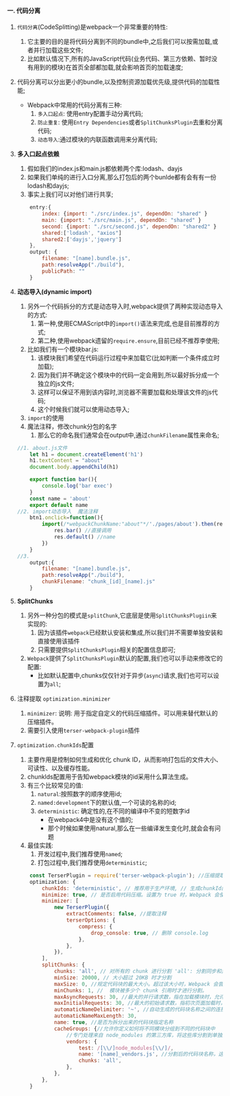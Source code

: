 #### 一. 代码分离
1. `代码分离`(CodeSplitting)是webpack一个非常重要的特性:
    1. 它主要的目的是将代码分离到不同的bundle中,之后我们可以按需加载,或者并行加载这些文件;
    2. 比如默认情况下,所有的JavaScript代码(业务代码、第三方依赖、暂时没有用到的模块)在首页全部都加载,就会影响首页的加载速度;
2. 代码分离可以分出更小的bundle,以及控制资源加载优先级,提供代码的加载性能;
    - Webpack中常用的代码分离有三种:
        1. `多入口起点`: 使用entry配置手动分离代码;
        2. `防止重复`: 使用`Entry Dependencies`或者`SplitChunksPlugin`去重和分离代码;
        3. `动态导入`:通过模块的内联函数调用来分离代码;
3. **多入口起点依赖**
    1. 假如我们的index.js和main.js都依赖两个库:lodash、dayjs
    2. 如果我们单纯的进行入口分离,那么打包后的两个bunlde都有会有有一份lodash和dayjs;
    3. 事实上我们可以对他们进行共享;
    ```js
        entry:{
            index: {import: "./src/index.js", dependOn: "shared" }
            main: {import: "./src/main.js", dependOn: "shared" }
            second: {import: "./src/second.js", dependOn: "shared2" }
            shared:['lodash', "axios"]
            shared2:['dayjs','jquery']
        },
        output: {
            filename: "[name].bundle.js",
            path:resolveApp("./build"),
            publicPath: ""
        }
    ```
4. **动态导入(dynamic import)**
    1. 另外一个代码拆分的方式是动态导入时,webpack提供了两种实现动态导入的方式:
        1. 第一种,使用ECMAScript中的`import()`语法来完成,也是目前推荐的方式;
        2. 第二种,使用webpack遗留的`require.ensure`,目前已经不推荐李使用;
    2. 比如我们有一个模块bar.js:
        1. 该模块我们希望在代码运行过程中来加载它(比如判断一个条件成立时加载);
        2.  因为我们并不确定这个模块中的代码一定会用到,所以最好拆分成一个独立的js文件;
        3. 这样可以保证不用到该内容时,浏览器不需要加载和处理该文件的js代码;
        4. 这个时候我们就可以使用动态导入;
    3. `import`的使用
    4. 魔法注释，修改chunk分包的名字
        1. 那么它的命名我们通常会在output中,通过`chunkFilename`属性来命名;
    ```js
    //1. about.js文件
        let h1 = document.createElement('h1')
        h1.textContent = "about"
        document.body.appendChild(h1)

        export function bar(){
            console.log('bar exec')
        }
        const name = 'about'
        export default name
    //2. import动态导入  魔法注释
        btn1.onclick=function(){
            import(/*webpackChunkName:"about"*/'./pages/about').then(res=>{
                res.bar() //直接调用
                res.default() //name
            })
        }
    //3.
        output:{
            filename: "[name].bundle.js",
            path:resolveApp("./build"),
            chunkFilename: "chunk_[id]_[name].js"
        }
    ```

5. **SplitChunks**
    1. 另外一种分包的模式是`splitChunk`,它底层是使用`SplitChunksPlugiin`来实现的:
        1. 因为该插件`webpack`已经默认安装和集成,所以我们并不需要单独安装和直接使用该插件
        2. 只需要提供`SplitChunksPlugin`相关的配置信息即可;
    2. `Webpack`提供了`SplitChunksPlugin`默认的配置,我们也可以手动来修改它的配置:
        - 比如默认配置中,chunks仅仅针对于异步(`async`)请求,我们也可可以设置为`all`;
        
6. 注释提取 `optimization.minimizer`
    1. `minimizer`: 说明: 用于指定自定义的代码压缩插件。可以用来替代默认的压缩插件。
    2. 需要引入使用`terser-webpack-plugin`插件

7. `optimization.chunkIds`配置
    1. 主要作用是控制如何生成和优化 chunk ID，从而影响打包后的文件大小、可读性、以及缓存性能。
    2. chunklds配置用于告知webpack模块的id采用什么算法生成。
    3. 有三个比较常见的值:
        1. `natural`:按照数字的顺序使用id;
        2. `named:development`下的默认值,一个可读的名称的id;
        3. `deterministic`: 确定性的,在不同的编译中不变的短数字id
            - 在webpack4中是没有这个值的;
            - 那个时候如果使用natural,那么在一些编译发生变化时,就会会有问题
    4. 最佳实践:
        1. 开发过程中,我们推荐使用`named`;
        2. 打包过程中,我们推荐使用`deterministic`;

    ```js
        const TerserPlugin = require('terser-webpack-plugin'); //压缩提取 css简化  js简化
        optimization: {
            chunkIds: 'deterministic', // 推荐用于生产环境, // 生成chunkId的算法
            minimize: true, // 是否启用代码压缩。设置为 true 时，Webpack 会使用压缩插件
            minimizer: [
                new TerserPlugin({
                    extractComments: false, //提取注释
                    terserOptions: {
                        compress: {
                            drop_console: true, // 删除 console.log
                        },
                    },
                }),
            ],
            splitChunks: {
                chunks: 'all', // 对所有的 chunk 进行分割 'all': 分割同步和异步引入的代码块。'async': 仅分割异步加载的代码块（默认值）。'initial': 仅分割同步引入的代码块。
                minSize: 20000, // 大小超过 20KB 时才分割
                maxSize: 0, //规定代码块的最大大小。超过该大小时，Webpack 会尝试进一步分割该代码块。 默认值: 0（即不限制大小）
                minChunks: 1, //  模块被多少个 chunk 引用时才进行分割。
                maxAsyncRequests: 30, //最大的并行请求数，指在加载模块时，允许的最大异步请求数
                maxInitialRequests: 30, //最大的初始请求数，指初次页面加载时，最多能并行加载的文件数量。
                automaticNameDelimiter: '~', //自动生成的代码块名称之间的连接符。
                automaticNameMaxLength: 30,
                name: true, //是否为拆分出来的代码块指定名称
                cacheGroups: {//允许你定义如何将不同模块分组到不同的代码块中
                    //专门处理来自 node_modules 的第三方库，将这些库分割到单独的 vendors 代码块中。
                    vendors: {
                        test: /[\\/]node_modules[\\/]/,
                        name: '[name]_vendors.js', //分割后的代码块名称，这里命名为 'vendors'。
                        chunks: 'all',
                    },
                },
            },
        }
    ```